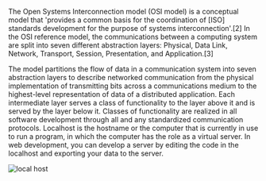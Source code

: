The Open Systems Interconnection model (OSI model) is a conceptual model that 'provides a common basis for the coordination of [ISO] standards development for the purpose of systems interconnection'.[2] In the OSI reference model, the communications between a computing system are split into seven different abstraction layers: Physical, Data Link, Network, Transport, Session, Presentation, and Application.[3]

The model partitions the flow of data in a communication system into seven abstraction layers to describe networked communication from the physical implementation of transmitting bits across a communications medium to the highest-level representation of data of a distributed application. Each intermediate layer serves a class of functionality to the layer above it and is served by the layer below it. Classes of functionality are realized in all software development through all and any standardized communication protocols.
Localhost is the hostname or the computer that is currently in use to run a program, in which the computer has the role as a virtual server. In web development, you can develop a server by editing the code in the localhost and exporting your data to the server.


![local host](https://user-images.githubusercontent.com/113608901/226590544-13d958dd-949d-42fb-a9a4-1f26772b557b.png)
